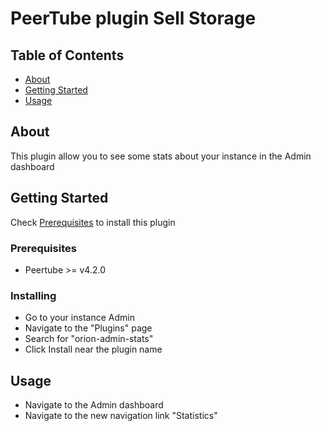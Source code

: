 # PeerTube plugin Sell Storage

## Table of Contents

- [About](#about)
- [Getting Started](#getting_started)
- [Usage](#usage)

## About <a name = "about"></a>

This plugin allow you to see some stats about your instance in the Admin dashboard

## Getting Started <a name = "getting_started"></a>

Check [Prerequisites](#Prerequisites) to install this plugin

### Prerequisites

- Peertube >= v4.2.0

### Installing

- Go to your instance Admin
- Navigate to the "Plugins" page
- Search for "orion-admin-stats"
- Click Install near the plugin name

## Usage <a name = "usage"></a>

- Navigate to the Admin dashboard
- Navigate to the new navigation link "Statistics"
